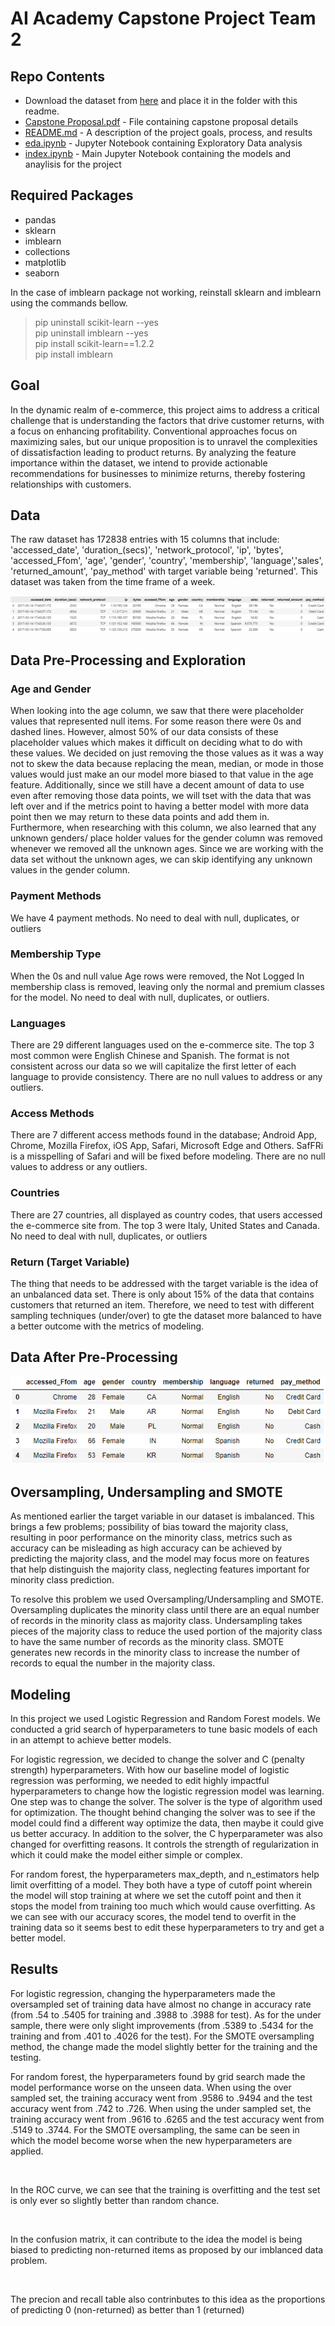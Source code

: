 # AI Academy Capstone Project Team 2
## Repo Contents
* Download the dataset from [here](https://www.kaggle.com/datasets/willianoliveiragibin/websites-e-comerce) and place it in the folder with this readme.
* [Capstone Proposal.pdf](https://github.com/s-callejo/AI-Academy-capstone-project-team2/blob/main/Capstone%20Proposal.pdf) - File containing capstone proposal details
* [README.md](https://github.com/s-callejo/AI-Academy-capstone-project-team2/blob/main/README.md) - A description of the project goals, process, and results
* [eda.ipynb](https://github.com/s-callejo/AI-Academy-capstone-project-team2/blob/main/eda.ipynb) - Jupyter Notebook containing Exploratory Data analysis
* [index.ipynb](https://github.com/s-callejo/AI-Academy-capstone-project-team2/blob/main/index.ipynb) - Main Jupyter Notebook containing the models and anaylisis for the project

## Required Packages
* pandas
* sklearn
* imblearn
* collections
* matplotlib
* seaborn

In the case of imblearn package not working, reinstall sklearn and imblearn using the commands bellow.
> pip uninstall scikit-learn --yes <br>
> pip uninstall imblearn --yes <br>
> pip install scikit-learn==1.2.2 <br>
> pip install imblearn

## Goal

In the dynamic realm of e-commerce, this project aims to address a critical challenge that is understanding the factors that drive customer returns, with a focus on enhancing profitability. Conventional approaches focus on maximizing sales, but our unique proposition is to unravel the complexities of dissatisfaction leading to product returns. By analyzing the feature importance within the dataset, we intend to provide actionable recommendations for businesses to minimize returns, thereby fostering relationships with customers. 

## Data

The raw dataset has 172838 entries with 15 columns that include: 'accessed_date', 'duration_(secs)', 'network_protocol', 'ip', 'bytes', 'accessed_Ffom', 'age', 'gender', 'country', 'membership', 'language','sales', 'returned_amount', 'pay_method' with target variable being 'returned'. This dataset was taken from the time frame of a week.

![](images/data_before.PNG)

## Data Pre-Processing and Exploration

### Age and Gender
When looking into the age column, we saw that there were placeholder values that represented null items. For some reason there were 0s and  dashed lines. However, almost 50% of our data consists of these placeholder values which makes it difficult on deciding what to do with these values. We decided on just removing the those values as it was a way not to skew the data because replacing the mean, median, or mode in those values would just make an our model more biased to that value in the age feature. Additionally, since we still have a decent amount of data to use even after removing those data points, we will tset with the data that was left over and if the metrics point to having a better model with more data point then we may return to these data points and add them in. Furthermore, when researching with this column, we also learned that any unknown genders/ place holder values for the gender column was removed whenever we removed all the unknown ages. Since we are working with the data set without the unknown ages, we can skip identifying any unknown values in the gender column.

### Payment Methods
We have 4 payment methods. No need to deal with null, duplicates, or outliers

### Membership Type
When the 0s and null value Age rows were removed, the Not Logged In membership class is removed, leaving only the normal and premium classes for the model. No need to deal with null, duplicates, or outliers.

### Languages
There are 29 different languages used on the e-commerce site. The top 3 most common were English Chinese and Spanish. The format is not consistent across our data so we will capitalize the first letter of each language to provide consistency. There are no null values to address or any outliers.

### Access Methods
There are 7 different access methods found in the database; Android App, Chrome, Mozilla Firefox, iOS App, Safari, Microsoft Edge and Others. SafFRi is a misspelling of Safari and will be fixed before modeling. There are no null values to address or any outliers.

### Countries
There are 27 countries, all displayed as country codes, that users accessed the e-commerce site from. The top 3 were Italy, United States and Canada. No need to deal with null, duplicates, or outliers

### Return (Target Variable)
The thing that needs to be addressed with the target variable is the idea of an unbalanced data set. There is only about 15% of the data that contains customers that returned an item. Therefore, we need to test with different sampling techniques (under/over) to gte the dataset more balanced to have a better outcome with the metrics of modeling.

## Data After Pre-Processing

![](/images/data_after.PNG)

## Oversampling, Undersampling and SMOTE

As mentioned earlier the target variable in our dataset is imbalanced. This brings a few problems; possibility of bias toward the majority class, resulting in poor performance on the minority class, metrics such as accuracy can be misleading as high accuracy can be achieved by predicting the majority class, and the model may focus more on features that help distinguish the majority class, neglecting features important for minority class prediction.

To resolve this problem we used Oversampling/Undersampling and SMOTE. Oversampling duplicates the minority class until there are an equal number of records in the minority class as majority class. Undersampling takes pieces of the majority class to reduce the used portion of the majority class to have the same number of records as the minority class. SMOTE generates new records in the minority class to increase the number of records to equal the number in the majority class.

## Modeling

In this project we used Logistic Regression and Random Forest models. We conducted a grid search of hyperparameters to tune basic models of each in an attempt to achieve better models.

For logistic regression, we decided to change the solver and C (penalty strength) hyperparameters. With how our baseline model of logistic regression was performing, we needed to edit highly impactful hyperparameters to change how the logistic regression model was learning. One step was to change the solver. The solver is the type of algorithm used for optimization. The thought behind changing the solver was to see if the model could find a different way optimize the data, then maybe it could give us better accuracy. In addition to the solver, the C hyperparameter was also changed for overfitting reasons. It controls the strength of regularization in which it could make the model either simple or complex.

For random forest, the hyperparameters max_depth, and n_estimators help limit overfitting of a model. They both have a type of cutoff point wherein the model will stop training at where we set the cutoff point and then it stops the model from training too much which would cause overfitting. As we can see with our accuracy scores, the model tend to overfit in the training data so it seems best to edit these hyperparameters to try and get a better model.


## Results

For logistic regression, changing the hyperparameters made the oversampled set of training data have almost no change in accuracy rate (from .54 to .5405 for training and .3988 to .3988 for test). As for the under sample, there were only slight improvements (from .5389 to .5434 for the training and from .401 to .4026 for the test). For the SMOTE oversampling method, the change made the model slightly better for the training and the testing.

For random forest, the hyperparameters found by grid search made the model performance worse on the unseen data. When using the over sampled set, the training accuracy went from .9586 to .9494 and the test accuracy went from .742 to .726. When using the under sampled set, the training accuracy went from .9616 to .6265 and the test accuracy went from .5149 to .3744. For the SMOTE oversampling, the same can be seen in which the model become worse when the new hyperparameters are applied.

![]()

In the ROC curve, we can see that the training is overfitting and the test set is only ever so slightly better than random chance.

![]()

In the confusion matrix, it can contribute to the idea the model is being biased to predicting non-returned items as proposed by our imblanced data problem.

![]()

The precion and recall table also contrinbutes to this idea as the proportions of predicting 0 (non-returned) as better than 1 (returned)

![]()